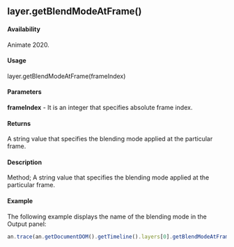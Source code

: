 ## layer.getBlendModeAtFrame()	

#### Availability

Animate 2020.

#### Usage

layer.getBlendModeAtFrame(frameIndex)		

#### Parameters

**frameIndex** - It is an integer that specifies absolute frame index.	

#### Returns

A string value that specifies the blending mode applied at the particular frame.

#### Description

Method; A string value that specifies the blending mode applied at the particular frame.

#### Example

The following example displays the name of the blending mode in the Output panel:

```javascript
an.trace(an.getDocumentDOM().getTimeline().layers[0].getBlendModeAtFrame(0));
```